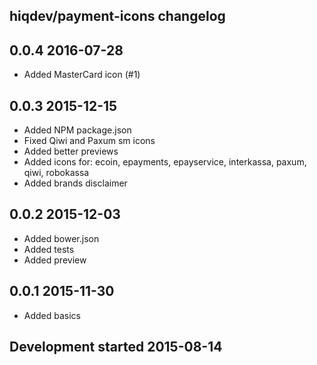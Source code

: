 hiqdev/payment-icons changelog
------------------------------

## 0.0.4 2016-07-28

- Added MasterCard icon (#1)

## 0.0.3 2015-12-15

- Added NPM package.json
- Fixed Qiwi and Paxum sm icons
- Added better previews
- Added icons for: ecoin, epayments, epayservice, interkassa, paxum, qiwi, robokassa
- Added brands disclaimer

## 0.0.2 2015-12-03

- Added bower.json
- Added tests
- Added preview

## 0.0.1 2015-11-30

- Added basics

## Development started 2015-08-14

